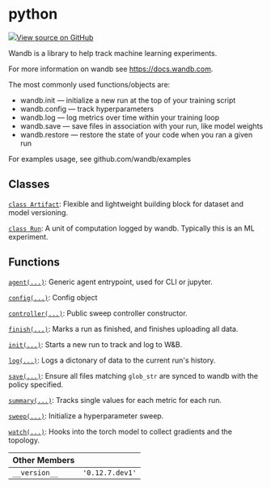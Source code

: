 # python

<!-- Insert buttons and diff -->


[![](https://www.tensorflow.org/images/GitHub-Mark-32px.png)View source on GitHub](https://www.github.com/wandb/client/tree/a71719bdde474b8048d942c5b1be20afadaef59a/wandb/__init__.py)



Wandb is a library to help track machine learning experiments.


For more information on wandb see https://docs.wandb.com.

The most commonly used functions/objects are:
- wandb.init — initialize a new run at the top of your training script
- wandb.config — track hyperparameters
- wandb.log — log metrics over time within your training loop
- wandb.save — save files in association with your run, like model weights
- wandb.restore — restore the state of your code when you ran a given run

For examples usage, see github.com/wandb/examples

## Classes

[`class Artifact`](./artifact.md): Flexible and lightweight building block for dataset and model versioning.

[`class Run`](./run.md): A unit of computation logged by wandb. Typically this is an ML experiment.

## Functions

[`agent(...)`](./agent.md): Generic agent entrypoint, used for CLI or jupyter.

[`config(...)`](./config.md): Config object

[`controller(...)`](./controller.md): Public sweep controller constructor.

[`finish(...)`](./finish.md): Marks a run as finished, and finishes uploading all data.

[`init(...)`](./init.md): Starts a new run to track and log to W&B.

[`log(...)`](./log.md): Logs a dictonary of data to the current run's history.

[`save(...)`](./save.md): Ensure all files matching `glob_str` are synced to wandb with the policy specified.

[`summary(...)`](./summary.md): Tracks single values for each metric for each run.

[`sweep(...)`](./sweep.md): Initialize a hyperparameter sweep.

[`watch(...)`](./watch.md): Hooks into the torch model to collect gradients and the topology.



| Other Members |  |
| :--- | :--- |
|  `__version__`<a id="__version__"></a> |  `'0.12.7.dev1'` |

